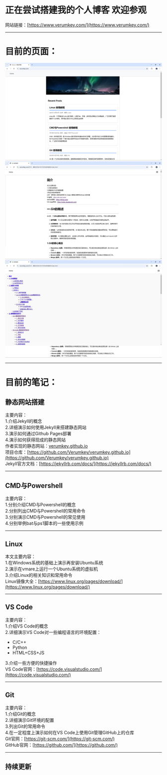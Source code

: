 # 正在尝试搭建我的个人博客 欢迎参观
网站链接：[https://www.verumkey.com/](https://www.verumkey.com/)  

---
# 目前的页面：
![](/images/readme_images/blog.4.png)
![](/images/readme_images/blog.2.png)
![](/images/readme_images/blog.3.png)

---
# 目前的笔记：
## 静态网站搭建
主要内容：  
1.介绍Jekyll的概念  
2.详细演示如何使用Jekyll来搭建静态网站  
3.演示如何通过Github Pages部署  
4.演示如何获得现成的静态网站   
作者实现的静态网站：[verumkey.github.io](https://verumkey.github.io)  
项目仓库：[https://github.com/Verumkey/verumkey.github.io](https://github.com/Verumkey/verumkey.github.io)  
Jekyll官方文档：[https://jekyllrb.com/docs/](https://jekyllrb.com/docs/)  

---
## CMD与Powershell
主要内容：   
1.分别介绍CMD与Powershell的概念  
2.分别列出CMD与Powershell的常用命令  
3.分别演示CMD与Powershell的常见使用  
4.分别举例bat与ps1脚本的一些使用示例  

---
## Linux
本文主要内容：  
1.在Windows系统的基础上演示再安装Ubuntu系统  
2.演示在vmare上运行一个Ubuntu系统的虚拟机  
3.介绍Linux的相关知识和常用命令    
Linux镜像大全：[https://www.linux.org/pages/download/](https://www.linux.org/pages/download/)

---
## VS Code
主要内容：   
1.介绍VS Code的概念    
2.详细演示VS Code对一些编程语言的环境配置：    
- C/C++
- Python
- HTML+CSS+JS

3.介绍一些方便的快捷操作  
VS Code官网：[https://code.visualstudio.com/](https://code.visualstudio.com/)  

---
## Git
主要内容：  
1.介绍Git的概念  
2.详细演示Git环境的配置   
3.列出Git的常用命令  
4.在一定程度上演示如何在VS Code上使用Git管理GitHub上的仓库  
Git官网：[https://git-scm.com/](https://git-scm.com/)  
GitHub官网：[https://github.com/](https://github.com/)  

---
## 持续更新


